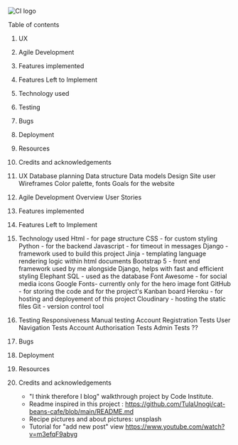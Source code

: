 ![CI logo](https://codeinstitute.s3.amazonaws.com/fullstack/ci_logo_small.png)

Table of contents
1. UX
2. Agile Development
3. Features implemented
4. Features Left to Implement
5. Technology used
6. Testing
7. Bugs
8. Deployment
9. Resources
10. Credits and acknowledgements

1. UX
    Database planning
        Data structure
        Data models
    Design
            Site user
            Wireframes
            Color palette, fonts
            Goals for the website

2. Agile Development
    Overview
    User Stories

3. Features implemented
4. Features Left to Implement
5. Technology used
    Html - for page structure
    CSS - for custom styling
    Python - for the backend
    Javascript - for timeout in messages
    Django - framework used to build this project
    Jinja - templating language rendering logic within html documents
    Bootstrap 5 - front end framework used by me alongside Django, helps with fast and efficient styling
    Elephant SQL - used as the database
    Font Awesome - for social media icons
    Google Fonts- currently only for the hero image font
    GitHub - for storing the code and for the project's Kanban board
    Heroku - for hosting and deployement of this project
    Cloudinary - hosting the static files
    Git - version control tool  
6. Testing
    Responsiveness
    Manual testing
        Account Registration Tests
        User Navigation Tests
        Account Authorisation Tests
        Admin Tests
        ??
7. Bugs
8. Deployment
9. Resources
10. Credits and acknowledgements
    - "I think therefore I blog" walkthrough project by Code Institute.
    - Readme inspired in this project : https://github.com/TulaUnogi/cat-beans-cafe/blob/main/README.md
    - Recipe pictures and about pictures: unsplash
    - Tutorial for "add new post" view https://www.youtube.com/watch?v=m3efqF9abyg 
    

